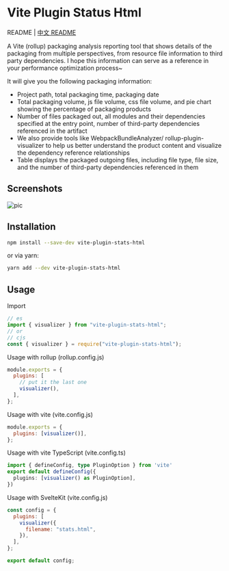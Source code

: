 
# Vite Plugin Status Html
README | [中文 README](README.md)  

A Vite (rollup) packaging analysis reporting tool that shows details of the packaging from multiple perspectives, from resource file information to third party dependencies. I hope this information can serve as a reference in your performance optimization process~  
 

It will give you the following packaging information:
- Project path, total packaging time, packaging date
- Total packaging volume, js file volume, css file volume, and pie chart showing the percentage of packaging products
- Number of files packaged out, all modules and their dependencies specified at the entry point, number of third-party dependencies referenced in the artifact
- We also provide tools like WebpackBundleAnalyzer/ rollup-plugin-visualizer to help us better understand the product content and visualize the dependency reference relationships
- Table displays the packaged outgoing files, including file type, file size, and the number of third-party dependencies referenced in them
 
## Screenshots

![pic](https://github.com/HongqingCao/vite-plugin-stats-html/blob/main/pics/vite.gif)

## Installation

```sh
npm install --save-dev vite-plugin-stats-html
```

or via yarn:

```sh
yarn add --dev vite-plugin-stats-html
```

## Usage

Import

```javascript
// es
import { visualizer } from "vite-plugin-stats-html";
// or
// cjs
const { visualizer } = require("vite-plugin-stats-html");
```

Usage with rollup (rollup.config.js)

```js
module.exports = {
  plugins: [
    // put it the last one
    visualizer(),
  ],
};
```

Usage with vite (vite.config.js)

```js
module.exports = {
  plugins: [visualizer()],
};
```

Usage with vite TypeScript (vite.config.ts)

```ts
import { defineConfig, type PluginOption } from 'vite'
export default defineConfig({
  plugins: [visualizer() as PluginOption],
})
```

Usage with SvelteKit (vite.config.js)

```js
const config = {
  plugins: [
    visualizer({
      filename: "stats.html",
    }),
  ],
};

export default config;
```